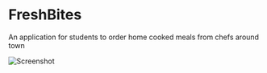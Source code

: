 # FreshBites
An application for students to order home cooked meals from chefs around town

![Screenshot](https://github.com/calvinraveenthran/FreshBites//tree/master/FreshBitesScreenShots/1.jpg)
